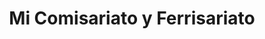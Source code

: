 ---
title: "Mi Comisariato y Ferrisariato"
url: /guayaquil/mi-comisariato-y-ferrisariato/
shop: supermercado
---